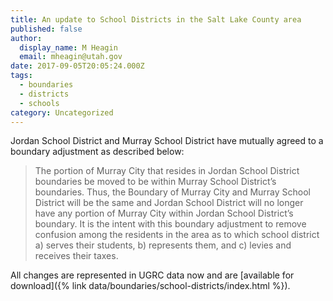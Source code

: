 ```yaml
---
title: An update to School Districts in the Salt Lake County area
published: false
author:
  display_name: M Heagin
  email: mheagin@utah.gov
date: 2017-09-05T20:05:24.000Z
tags:
  - boundaries
  - districts
  - schools
category: Uncategorized
---
```


Jordan School District and Murray School District have mutually agreed to a boundary adjustment as described below:

> The portion of Murray City that resides in Jordan School District boundaries be moved to be within Murray School District’s boundaries. Thus, the Boundary of Murray City and Murray School District will be the same and Jordan School District will no longer have any portion of Murray City within Jordan School District’s boundary. It is the intent with this boundary adjustment to remove confusion among the residents in the area as to which school district a) serves their students, b) represents them, and c) levies and receives their taxes.

All changes are represented in UGRC data now and are [available for download]({% link data/boundaries/school-districts/index.html %}).
